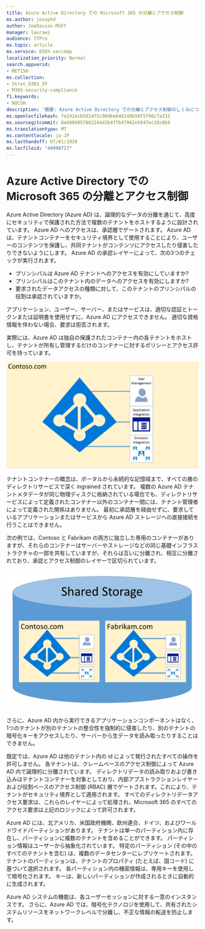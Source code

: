 ```yaml
---
title: Azure Active Directory での Microsoft 365 の分離とアクセス制御
ms.author: josephd
author: JoeDavies-MSFT
manager: laurawi
audience: ITPro
ms.topic: article
ms.service: O365-seccomp
localization_priority: Normal
search.appverid:
- MET150
ms.collection:
- Strat_O365_IP
- M365-security-compliance
f1.keywords:
- NOCSH
description: '概要: Azure Active Directory での分離とアクセス制御のしくみについて説明します。'
ms.openlocfilehash: fe242acb5d14f5c90d6e646140b50f5f96c7a331
ms.sourcegitcommit: 6e608d957082244d1b4ffb47942e5847ec18c0b9
ms.translationtype: MT
ms.contentlocale: ja-JP
ms.lasthandoff: 07/01/2020
ms.locfileid: "44998717"
---
```

# <a name="microsoft-365-isolation-and-access-control-in-azure-active-directory"></a>Azure Active Directory での Microsoft 365 の分離とアクセス制御

Azure Active Directory (Azure AD) は、論理的なデータの分離を通じて、高度にセキュリティで保護された方法で複数のテナントをホストするように設計されています。 Azure AD へのアクセスは、承認層でゲートされます。 Azure AD は、テナントコンテナーをセキュリティ境界として使用することにより、ユーザーのコンテンツを保護し、共同テナントがコンテンツにアクセスしたり侵害したりできないようにします。 Azure AD の承認レイヤーによって、次の3つのチェックが実行されます。

- プリンシパルは Azure AD テナントへのアクセスを有効にしていますか?
- プリンシパルはこのテナント内のデータへのアクセスを有効にしますか?
- 要求されたデータアクセスの種類に対して、このテナントのプリンシパルの役割は承認されていますか。

アプリケーション、ユーザー、サーバー、またはサービスは、適切な認証とトークンまたは証明書を使用せずに、Azure AD にアクセスできません。 適切な資格情報を伴わない場合、要求は拒否されます。

実際には、Azure AD は独自の保護されたコンテナー内の各テナントをホストし、テナントが所有し管理するだけのコンテナーに対するポリシーとアクセス許可を持っています。
 
![Azure コンテナー](media/office-365-isolation-azure-container.png)

テナントコンテナーの概念は、ポータルから永続的な記憶域まで、すべての層のディレクトリサービスで深く ingrained されています。 複数の Azure AD テナントメタデータが同じ物理ディスクに格納されている場合でも、ディレクトリサービスによって定義されたコンテナー以外のコンテナー間には、テナント管理者によって定義された関係はありません。 最初に承認層を経由せずに、要求しているアプリケーションまたはサービスから Azure AD ストレージへの直接接続を行うことはできません。

次の例では、Contoso と Fabrikam の両方に独立した専用のコンテナーがありますが、それらのコンテナーはサーバーやストレージなどの同じ基礎インフラストラクチャの一部を共有していますが、それらは互いに分離され、相互に分離されており、承認とアクセス制御のレイヤーで区切られています。
 
![Azure 専用コンテナー](media/office-365-isolation-azure-dedicated-containers.png)

さらに、Azure AD 内から実行できるアプリケーションコンポーネントはなく、1つのテナントが別のテナントの整合性を強制的に侵害したり、別のテナントの暗号化キーをアクセスしたり、サーバーから生データを読み取ったりすることはできません。

既定では、Azure AD は他のテナント内の id によって発行されたすべての操作を許可しません。 各テナントは、クレームベースのアクセス制御によって Azure AD 内で論理的に分離されています。 ディレクトリデータの読み取りおよび書き込みはテナントコンテナーを対象としており、内部アブストラクションレイヤーおよび役割ベースのアクセス制御 (RBAC) 層でゲートされます。これにより、テナントがセキュリティ境界として適用されます。 すべてのディレクトリデータアクセス要求は、これらのレイヤーによって処理され、Microsoft 365 のすべてのアクセス要求は上記のロジックによって許可されます。

Azure AD には、北アメリカ、米国政府機関、欧州連合、ドイツ、およびワールドワイドパーティションがあります。 テナントは単一のパーティション内に存在し、パーティションに複数のテナントを含めることができます。 パーティション情報はユーザーから抽象化されています。 特定のパーティション (その中のすべてのテナントを含む) は、複数のデータセンターにレプリケートされます。 テナントのパーティションは、テナントのプロパティ (たとえば、国コード) に基づいて選択されます。 各パーティション内の機密情報は、専用キーを使用して暗号化されます。 キーは、新しいパーティションが作成されるときに自動的に生成されます。

Azure AD システムの機能は、各ユーザーセッションに対する一意のインスタンスです。 さらに、Azure AD では、暗号化テクノロジを使用して、共有されたシステムリソースをネットワークレベルで分離し、不正な情報の転送を防止します。
